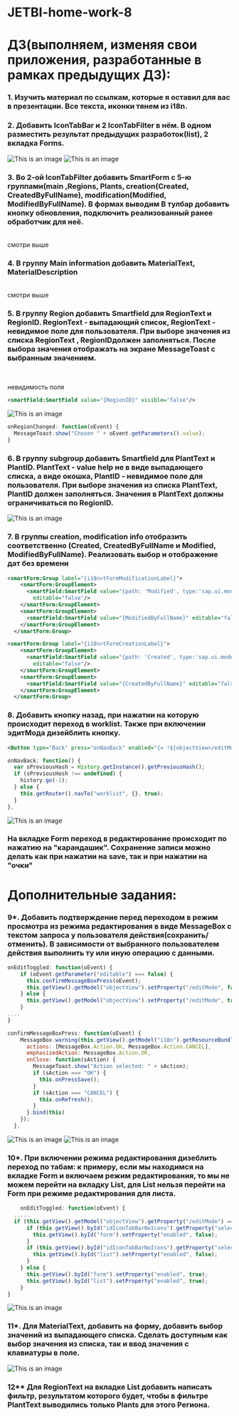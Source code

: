 # JETBI-home-work-8
# ДЗ(выполняем, изменяя свои приложения, разработанные в рамках предыдущих ДЗ):
### 1. Изучить материал по ссылкам, которые я оставил для вас в презентации. Все текста, иконки тянем из i18n.
### 2. Добавить IconTabBar и 2 IconTabFilter в нём. В одном разместить результат предыдущих разработок(list), 2 вкладка Forms.
![This is an image](https://github.com/zeeenjaaa/JETBI-home-work/blob/Worklist-8/screenshots/chrome_aSq8A39BBx.png)
![This is an image](https://github.com/zeeenjaaa/JETBI-home-work/blob/Worklist-8/screenshots/chrome_EqkKZugIJP.png)
### 3. Во 2-ой IconTabFilter добавить SmartForm с 5-ю группами(main ,Regions, Plants, creation(Created, CreatedByFullName), modification(Modified, ModifiedByFullName). В формах выводим  В тулбар добавить кнопку обновления, подключить реализованный ранее обработчик для неё.
<br>смотри выше
### 4. В группу Main information  добавить MaterialText, MaterialDescription
<br>смотри выше
### 5. В группу Region добавить Smartfield для RegionText и RegionID. RegionText - выпадающий список, RegionText - невидимое поле для пользователя. При выборе значения из списка RegionText , RegionIDдолжен заполняться. После выбора значения отображать на экране MessageToast с выбранным значением.
<br>

невидимость поля

```xml
<smartField:SmartField value="{RegionID}" visible="false"/>
```

![This is an image](https://github.com/zeeenjaaa/JETBI-home-work/blob/Worklist-8/screenshots/chrome_xGZ9Qy0IUQ.gif)<br>

```javascript
onRegionChanged: function(oEvent) {
  MessageToast.show("Chosen " + oEvent.getParameters().value);
}
```
### 6. В группу subgroup добавить Smartfield для PlantText и PlantID. PlantText - value help не в виде выпадающего списка, а виде окошка, PlantID - невидимое поле для пользователя. При выборе значения из списка PlantText, PlantID должен заполняться. Значения в PlantText должны ограничиваться по RegionID.

![This is an image](https://github.com/zeeenjaaa/JETBI-home-work/blob/Worklist-8/screenshots/chrome_vvTruZ9dV9.png)
### 7. В группы creation, modification info отобразить соответственно (Created, CreatedByFullName и Modified, ModifiedByFullName). Реализовать выбор и отображение дат без времени
```xml
<smartForm:Group label="{i18n>tFormModificationLabel}">
    <smartForm:GroupElement>
      <smartField:SmartField value="{path: 'Modified', type:'sap.ui.model.type.DateTime', formatOptions: { pattern: 'yyyy/MM/dd' }}"
        editable="false"/>
    </smartForm:GroupElement>
    <smartForm:GroupElement>
      <smartField:SmartField value="{ModifiedByFullName}" editable="false"/>
    </smartForm:GroupElement>
  </smartForm:Group>

<smartForm:Group label="{i18n>tFormCreationLabel}">
    <smartForm:GroupElement>
      <smartField:SmartField value="{path: 'Created', type:'sap.ui.model.type.DateTime', formatOptions: { pattern: 'yyyy/MM/dd' }}"
        editable="false"/>
    </smartForm:GroupElement>
    <smartForm:GroupElement>
      <smartField:SmartField value="{CreatedByFullName}" editable="false"/>
    </smartForm:GroupElement>
  </smartForm:Group>
```
### 8. Добавить кнопку назад, при нажатии на которую происходит переход в worklist. Также при включении эдитМода дизейблить кнопку.
```xml
<Button type="Back" press="onNavBack" enabled="{= !${objectView>/editMode}}"/>
```
```javascript
onNavBack: function() {
  var sPreviousHash = History.getInstance().getPreviousHash();
  if (sPreviousHash !== undefined) {
    history.go(-1);
  } else {
    this.getRouter().navTo("worklist", {}, true);
  }
},
```

![This is an image](https://github.com/zeeenjaaa/JETBI-home-work/blob/Worklist-8/screenshots/chrome_jDefShaQAq.gif)
### На вкладке Form переход в редактирование происходит по нажатию на "карандашик". Сохранение записи можно делать как при нажатии на save, так и при нажатии на "очки"

# Дополнительные задания: <br>
### 9*. Добавить подтверждение перед переходом в режим просмотра из режима редактирования в виде MessageBox с текстом запроса у пользователя действия(сохранить/отменить). В зависимости от выбранного пользователем действия выполнить ту или иную операцию с данными. 
```javascript
onEditToggled: function(oEvent) {
    if (oEvent.getParameter("editable") === false) {
      this.confirmMessageBoxPress(oEvent);
      this.getView().getModel("objectView").setProperty("/editMode", false);
    } else {
      this.getView().getModel("objectView").setProperty("/editMode", true);
    }
....
}
```
```javascript
confirmMessageBoxPress: function(oEvent) {
    MessageBox.warning(this.getView().getModel("i18n").getResourceBundle().getText("tMessageBoxConfirm"), {
      actions: [MessageBox.Action.OK, MessageBox.Action.CANCEL],
      emphasizedAction: MessageBox.Action.OK,
      onClose: function(sAction) {
        MessageToast.show("Action selected: " + sAction);
        if (sAction === "OK") {
          this.onPressSave();
        }
        if (sAction === "CANCEL") {
          this.onRefresh();
        }
      }.bind(this)
    });
  },
```

![This is an image](https://github.com/zeeenjaaa/JETBI-home-work/blob/Worklist-8/screenshots/chrome_dClH0ciIVt.gif)
![This is an image](https://github.com/zeeenjaaa/JETBI-home-work/blob/Worklist-8/screenshots/chrome_Gpea1rTjD0.gif)
### 10*. При включении режима редактирования дизеблить переход по табам: к примеру, если мы находимся на вкладке Form и включаем режим редактирования, то мы не можем перейти на вкладку List, для List нельзя перейти на Form при режиме редактирования для листа.
```javascript
	onEditToggled: function(oEvent) {
  .....
  if (this.getView().getModel("objectView").getProperty("/editMode") === true) {
      if (this.getView().byId("idIconTabBarNoIcons").getProperty("selectedKey") === "List") {
        this.getView().byId("form").setProperty("enabled", false);
      }
      if (this.getView().byId("idIconTabBarNoIcons").getProperty("selectedKey") === "Form") {
        this.getView().byId("list").setProperty("enabled", false);
      }
    } else {
      this.getView().byId("form").setProperty("enabled", true);
      this.getView().byId("list").setProperty("enabled", true);
    }
}
```
![This is an image](https://github.com/zeeenjaaa/JETBI-home-work/blob/Worklist-8/screenshots/chrome_UPwEVfhnRU.gif)
### 11*. Для MaterialText, добавить на форму, добавить выбор значений из выпадающего списка. Сделать доступным как выбор значения из списка, так и ввод значения с клавиатуры в поле.
![This is an image](https://github.com/zeeenjaaa/JETBI-home-work/blob/Worklist-8/screenshots/chrome_29lue85TBN.gif)
### 12** Для RegionText на вкладке List добавить написать фильтр, результатом которого будет, чтобы в фильтре PlantText выводились только Plants для этого Региона.
